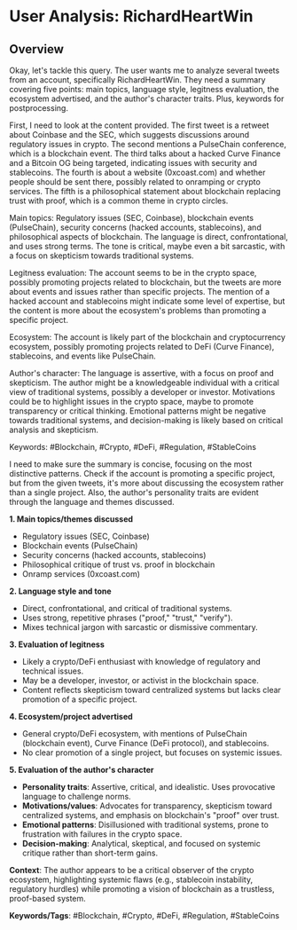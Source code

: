# User Analysis: RichardHeartWin

## Overview

<think>
Okay, let's tackle this query. The user wants me to analyze several tweets from an account, specifically RichardHeartWin. They need a summary covering five points: main topics, language style, legitness evaluation, the ecosystem advertised, and the author's character traits. Plus, keywords for postprocessing.

First, I need to look at the content provided. The first tweet is a retweet about Coinbase and the SEC, which suggests discussions around regulatory issues in crypto. The second mentions a PulseChain conference, which is a blockchain event. The third talks about a hacked Curve Finance and a Bitcoin OG being targeted, indicating issues with security and stablecoins. The fourth is about a website (0xcoast.com) and whether people should be sent there, possibly related to onramping or crypto services. The fifth is a philosophical statement about blockchain replacing trust with proof, which is a common theme in crypto circles.

Main topics: Regulatory issues (SEC, Coinbase), blockchain events (PulseChain), security concerns (hacked accounts, stablecoins), and philosophical aspects of blockchain. The language is direct, confrontational, and uses strong terms. The tone is critical, maybe even a bit sarcastic, with a focus on skepticism towards traditional systems.

Legitness evaluation: The account seems to be in the crypto space, possibly promoting projects related to blockchain, but the tweets are more about events and issues rather than specific projects. The mention of a hacked account and stablecoins might indicate some level of expertise, but the content is more about the ecosystem's problems than promoting a specific project.

Ecosystem: The account is likely part of the blockchain and cryptocurrency ecosystem, possibly promoting projects related to DeFi (Curve Finance), stablecoins, and events like PulseChain.

Author's character: The language is assertive, with a focus on proof and skepticism. The author might be a knowledgeable individual with a critical view of traditional systems, possibly a developer or investor. Motivations could be to highlight issues in the crypto space, maybe to promote transparency or critical thinking. Emotional patterns might be negative towards traditional systems, and decision-making is likely based on critical analysis and skepticism.

Keywords: #Blockchain, #Crypto, #DeFi, #Regulation, #StableCoins

I need to make sure the summary is concise, focusing on the most distinctive patterns. Check if the account is promoting a specific project, but from the given tweets, it's more about discussing the ecosystem rather than a single project. Also, the author's personality traits are evident through the language and themes discussed.
</think>

**1. Main topics/themes discussed**  
- Regulatory issues (SEC, Coinbase)  
- Blockchain events (PulseChain)  
- Security concerns (hacked accounts, stablecoins)  
- Philosophical critique of trust vs. proof in blockchain  
- Onramp services (0xcoast.com)  

**2. Language style and tone**  
- Direct, confrontational, and critical of traditional systems.  
- Uses strong, repetitive phrases ("proof," "trust," "verify").  
- Mixes technical jargon with sarcastic or dismissive commentary.  

**3. Evaluation of legitness**  
- Likely a crypto/DeFi enthusiast with knowledge of regulatory and technical issues.  
- May be a developer, investor, or activist in the blockchain space.  
- Content reflects skepticism toward centralized systems but lacks clear promotion of a specific project.  

**4. Ecosystem/project advertised**  
- General crypto/DeFi ecosystem, with mentions of PulseChain (blockchain event), Curve Finance (DeFi protocol), and stablecoins.  
- No clear promotion of a single project, but focuses on systemic issues.  

**5. Evaluation of the author's character**  
- **Personality traits**: Assertive, critical, and idealistic. Uses provocative language to challenge norms.  
- **Motivations/values**: Advocates for transparency, skepticism toward centralized systems, and emphasis on blockchain's "proof" over trust.  
- **Emotional patterns**: Disillusioned with traditional systems, prone to frustration with failures in the crypto space.  
- **Decision-making**: Analytical, skeptical, and focused on systemic critique rather than short-term gains.  

**Context**: The author appears to be a critical observer of the crypto ecosystem, highlighting systemic flaws (e.g., stablecoin instability, regulatory hurdles) while promoting a vision of blockchain as a trustless, proof-based system.  

**Keywords/Tags**: #Blockchain, #Crypto, #DeFi, #Regulation, #StableCoins